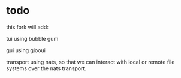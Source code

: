 # todo

this fork will add:

tui using bubble gum

gui using giooui

transport using nats, so that we can interact with local or remote file systems over the nats transport.

